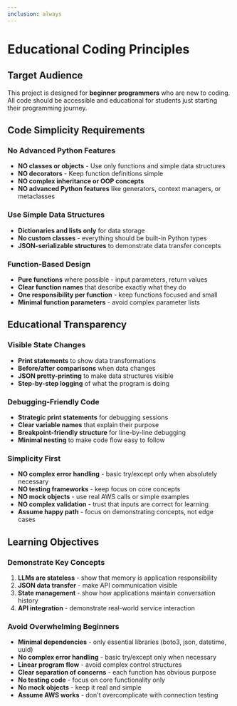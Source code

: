 ```yaml
---
inclusion: always
---
```


# Educational Coding Principles

## Target Audience
This project is designed for **beginner programmers** who are new to coding. All code should be accessible and educational for students just starting their programming journey.

## Code Simplicity Requirements

### No Advanced Python Features
- **NO classes or objects** - Use only functions and simple data structures
- **NO decorators** - Keep function definitions simple
- **NO complex inheritance or OOP concepts**
- **NO advanced Python features** like generators, context managers, or metaclasses

### Use Simple Data Structures
- **Dictionaries and lists only** for data storage
- **No custom classes** - everything should be built-in Python types
- **JSON-serializable structures** to demonstrate data transfer concepts

### Function-Based Design
- **Pure functions** where possible - input parameters, return values
- **Clear function names** that describe exactly what they do
- **One responsibility per function** - keep functions focused and small
- **Minimal function parameters** - avoid complex parameter lists

## Educational Transparency

### Visible State Changes
- **Print statements** to show data transformations
- **Before/after comparisons** when data changes
- **JSON pretty-printing** to make data structures visible
- **Step-by-step logging** of what the program is doing

### Debugging-Friendly Code
- **Strategic print statements** for debugging sessions
- **Clear variable names** that explain their purpose
- **Breakpoint-friendly structure** for line-by-line debugging
- **Minimal nesting** to make code flow easy to follow

### Simplicity First
- **NO complex error handling** - basic try/except only when absolutely necessary
- **NO testing frameworks** - keep focus on core concepts
- **NO mock objects** - use real AWS calls or simple examples
- **NO complex validation** - trust that inputs are correct for learning
- **Assume happy path** - focus on demonstrating concepts, not edge cases

## Learning Objectives

### Demonstrate Key Concepts
1. **LLMs are stateless** - show that memory is application responsibility
2. **JSON data transfer** - make API communication visible
3. **State management** - show how applications maintain conversation history
4. **API integration** - demonstrate real-world service interaction

### Avoid Overwhelming Beginners
- **Minimal dependencies** - only essential libraries (boto3, json, datetime, uuid)
- **No complex error handling** - basic try/except only when necessary
- **Linear program flow** - avoid complex control structures
- **Clear separation of concerns** - each function has obvious purpose
- **No testing code** - focus on core functionality only
- **No mock objects** - keep it real and simple
- **Assume AWS works** - don't overcomplicate with connection testing
